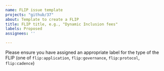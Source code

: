 ```yaml
---
name: FLIP issue template
projects: "github/37"
about: Template to create a FLIP
title: FLIP title, e.g., "Dynamic Inclusion fees"
labels: Proposed
assignees: ''

---
```


Please ensure you have assigned an appropriate label for the type of the FLIP (one of `flip:application`, `flip:governance`, `flip:protocol`, `flip:cadence`)
